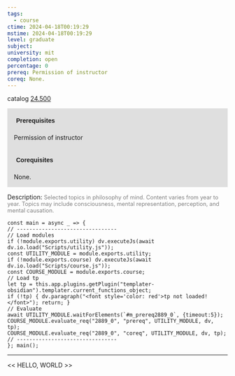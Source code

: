 ```yaml
---
tags:
  - course
ctime: 2024-04-18T00:19:29
mstime: 2024-04-18T00:19:29
level: graduate
subject: 
university: mit
completion: open
percentage: 0
prereq: Permission of instructor
coreq: None.
---
```


catalog [24.500](http://student.mit.edu/catalog/m24a.html#24.500)

<span style="display: block; padding: 15px; background-color: rgb(100, 100, 100, 0.2);"><font id="m_prereq2889_0" style="display: block; font-family: Arial, sans-serif; font-weight: bold; padding: 5px">Prerequisites</font><br><span id="prereq2889_0">Permission of instructor</span></span>
<span style="display: block; padding: 15px; background-color: rgb(100, 100, 100, 0.2);"><font id="m_coreq2889_0" style="display: block; font-family: Arial, sans-serif; font-weight: bold; padding: 5px">Corequisites</font><br><span id="coreq2889_0">None.</span></span>

<font style="">Description:</font>
<font style="color: grey; font-size: 0.8rem;">Selected topics in philosophy of mind. Content varies from year to year. Topics may include consciousness, mental representation, perception, and mental causation.</font>

```dataviewjs
const main = async _ => {
// --------------------------------
// Load modules
if (!module.exports.utility) dv.executeJs(await dv.io.load("Scripts/utility.js"));
const UTILITY_MODULE = module.exports.utility;
if (!module.exports.course) dv.executeJs(await dv.io.load("Scripts/course.js"));
const COURSE_MODULE = module.exports.course;
// Load tp
let tp = this.app.plugins.getPlugin("templater-obsidian").templater.current_functions_object;
if (!tp) { dv.paragraph("<font style='color: red'>tp not loaded!</font>"); return; }
// Evaluate
await UTILITY_MODULE.waitForElements(`#m_prereq2889_0`, {timeout:5});
COURSE_MODULE.evaluate_req("2889_0", "prereq", UTILITY_MODULE, dv, tp);
COURSE_MODULE.evaluate_req("2889_0", "coreq", UTILITY_MODULE, dv, tp);
// --------------------------------
}; main();
```

---

<< HELLO, WORLD >>
